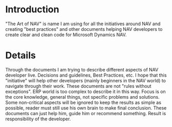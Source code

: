 # Introduction #

"The Art of NAV" is name I am using for all the initiatives around NAV and creating "best practices" and other documents helping NAV developers to create clear and clean code for Microsoft Dynamics NAV.


# Details #

Through the documents I am trying to describe different aspects of NAV developer live. Decisions and guidelines, Best Practices, etc. I hope that this "initiative" will help other developers (mainly beginners in the NAV world) to navigate through their work. These documents are not "rules without exceptions". ERP world is too complex to describe it in this way. Focus is on the core knowledge, general things, not specific problems and solutions. Some non-critical aspects will be ignored to keep the results as simple as possible, reader must still use his own brain to make final conclusion. These documents can just help him, guide him or recommend something. Result is responsibility of the developer.